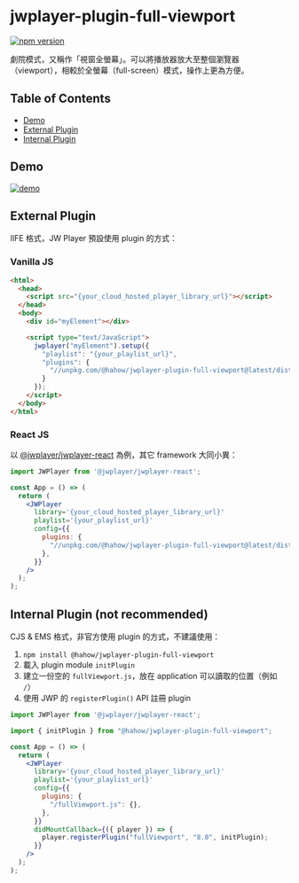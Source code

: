 # jwplayer-plugin-full-viewport

[![npm version](https://badge.fury.io/js/@hahow%2Fjwplayer-plugin-full-viewport.svg)](https://badge.fury.io/js/@hahow%2Fjwplayer-plugin-full-viewport)

劇院模式，又稱作「視窗全螢幕」。可以將播放器放大至整個瀏覽器（viewport），相較於全螢幕（full-screen）模式，操作上更為方便。

## Table of Contents

- [Demo](#demo)
- [External Plugin](#external-plugin)
- [Internal Plugin](#internal-plugin-not-recommended)

## Demo

[![demo](https://user-images.githubusercontent.com/559351/189577663-e181630e-c9f8-4095-a833-5b7b6f57d198.png)](https://hahow.github.io/jwplayer-plugins/?path=/docs/jw-player-plugins--full-viewport)

## External Plugin

IIFE 格式，JW Player 預設使用 plugin 的方式：

### Vanilla JS

```html
<html>
  <head>
    <script src="{your_cloud_hosted_player_library_url}"></script>
  </head>
  <body>
    <div id="myElement"></div>

    <script type="text/JavaScript">
      jwplayer("myElement").setup({
        "playlist": "{your_playlist_url}",
        "plugins": {
          "//unpkg.com/@hahow/jwplayer-plugin-full-viewport@latest/dist/iife/fullViewport.js": {}
        }
      });
    </script>
  </body>
</html>
```

### React JS

以 [@jwplayer/jwplayer-react](https://github.com/jwplayer/jwplayer-react) 為例，其它 framework 大同小異：

```jsx
import JWPlayer from '@jwplayer/jwplayer-react';

const App = () => (
  return (
    <JWPlayer
      library='{your_cloud_hosted_player_library_url}'
      playlist='{your_playlist_url}'
      config={{
        plugins: {
          "//unpkg.com/@hahow/jwplayer-plugin-full-viewport@latest/dist/iife/fullViewport.js": {},
        },
      }}
    />
  );
);
```

## Internal Plugin (not recommended)

CJS & EMS 格式，非官方使用 plugin 的方式，不建議使用：

1. `npm install @hahow/jwplayer-plugin-full-viewport`
1. 載入 plugin module `initPlugin`
1. 建立一份空的 `fullViewport.js`，放在 application 可以讀取的位置（例如 `/`）
1. 使用 JWP 的 `registerPlugin()` API 註冊 plugin

```jsx
import JWPlayer from '@jwplayer/jwplayer-react';

import { initPlugin } from "@hahow/jwplayer-plugin-full-viewport";

const App = () => (
  return (
    <JWPlayer
      library='{your_cloud_hosted_player_library_url}'
      playlist='{your_playlist_url}'
      config={{
        plugins: {
          "/fullViewport.js": {},
        },
      }}
      didMountCallback={({ player }) => {
        player.registerPlugin("fullViewport", "8.0", initPlugin);
      }}
    />
  );
);
```
